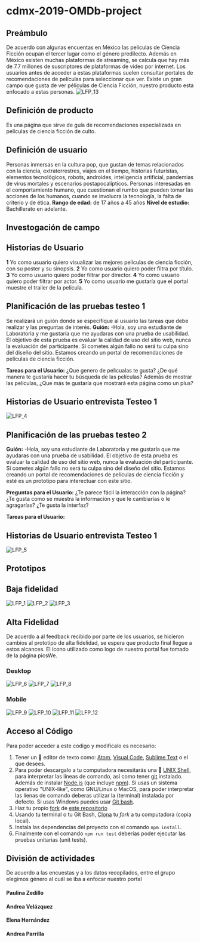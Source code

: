 # cdmx-2019-OMDb-project
## Preámbulo
De acuerdo con algunas encuentas en México las películas de Ciencia Ficción ocupan el tercer lugar como el género predilecto. Además en México existen muchas plataformas de streaming, se calcula que hay más de 7.7 millones de suscriptores de plataformas de video por internet. Los usuarios antes de acceder a estas plataformas suelen consultar portales de recomendaciones de películas para seleccionar que ver. Existe un gran campo que gusta de ver péliculas de Ciencia Ficción, nuestro producto esta enfocado a estas personas.
![LFP_13](https://github.com/Andrea0611/cdmx-2019-OMDb-project/blob/master/src/images/encuestas.jpg)

## Definición de producto
Es una página que sirve de guía de recomendaciones especializada en películas de ciencia ficción de culto.

## Definición de usuario
Personas inmersas en la cultura pop, que gustan de temas relacionados con la ciencia, extraterrestres, viajes en el tiempo, historias futuristas, elementos tecnológicos, robots, androides, inteligencia artificial, pandemias de virus mortales y escenarios postapocalípticos. 
Personas interesadas en el comportamiento humano, que cuestionan el rumbo que pueden tomar las acciones de los humanos, cuando se involucra la tecnología, la falta de criterio y de ética.
**Rango de edad:** de 17 años a 45 años
**Nivel de estudio:** Bachillerato en adelante.

## Investogación de campo

## Historias de Usuario
**1** Yo como usuario quiero visualizar las mejores películas de ciencia ficción, con su poster y su sinopsis.
**2** Yo como usuario quiero poder filtra por título.
**3** Yo como usuario quiero poder filtrar por director.
**4** Yo como usuario quiero poder filtrar por actor.
**5** Yo como usuario me gustaría que el portal muestre el trailer de la película.


## Planificación de las pruebas testeo 1
Se realizará un guión donde se especifíque al usuario las tareas que debe realizar y las preguntas de interés.
**Guión:** 
-Hola, soy una estudiante de Laboratoria y me gustaría que me ayudaras con una prueba de usabilidad. El objetivo de esta prueba es evaluar la calidad de uso del sitio web, nunca la evaluación del participante. Si cometes algún fallo no será tu culpa sino del diseño del sitio. Estamos creando un portal de recomendaciones de películas de ciencia ficción. 

**Tareas para el Usuario:**
¿Que genero de pelìcualas te gusta?
¿De qué manera te gustaría hacer tu búsqueda de las películas?
Además de mostrar las películas, ¿Que más te gustaría que mostrará esta página como un plus?

## Historias de Usuario entrevista Testeo 1
![LFP_4](https://github.com/Andrea0611/cdmx-2019-OMDb-project/blob/master/src/images/entrevistas1.jpg)

## Planificación de las pruebas testeo 2
**Guión:** 
-Hola, soy una estudiante de Laboratoria y me gustaría que me ayudaras con una prueba de usabilidad. El objetivo de esta prueba es evaluar la calidad de uso del sitio web, nunca la evaluación del participante. Si cometes algún fallo no será tu culpa sino del diseño del sitio. Estamos creando un portal de recomendaciones de películas de ciencia ficción y esté es un prototipo para interectuar con este sitio.

**Preguntas para el Usuario:**
¿Te parece fácil la interacción con la página?
¿Te gusta como se muestra la información y que le cambiarías o le agragarías?
¿Te gusta la interfaz?

**Tareas para el Usuario:**
## Historias de Usuario entrevista Testeo 1
![LFP_5](https://github.com/Andrea0611/cdmx-2019-OMDb-project/blob/master/src/images/entrevistas%202.jpg)

## Prototipos 

## Baja fidelidad
![LFP_1](https://github.com/Andrea0611/cdmx-2019-OMDb-project/blob/rama-andreaparrilla/src/images/prototipoBaja1.jpg)
![LFP_2](https://github.com/Andrea0611/cdmx-2019-OMDb-project/blob/rama-andreaparrilla/src/images/prototipoBaja2.jpg)
![LFP_3](https://github.com/Andrea0611/cdmx-2019-OMDb-project/blob/rama-andreaparrilla/src/images/prototipoBaja3.jpg)

## Alta Fidelidad
De acuerdo a al feedback recibido por parte de los usuarios, se hicieron cambios al prototipo de alta fidelidad, se espera que producto final llegue a estos alcances. El ícono utilizado como logo de nuestro portal fue tomado de la página picsWe.

### Desktop
![LFP_6](https://github.com/Andrea0611/cdmx-2019-OMDb-project/blob/master/src/images/PrototipoAlta/Desktop1.jpg)
![LFP_7](https://github.com/Andrea0611/cdmx-2019-OMDb-project/blob/master/src/images/PrototipoAlta/Desktop2.jpg)
![LFP_8](https://github.com/Andrea0611/cdmx-2019-OMDb-project/blob/master/src/images/PrototipoAlta/Desktop3.jpg)

### Mobile
![LFP_9](https://github.com/Andrea0611/cdmx-2019-OMDb-project/blob/master/src/images/PrototipoAlta/Mobile1.jpg)
![LFP_10](https://github.com/Andrea0611/cdmx-2019-OMDb-project/blob/master/src/images/PrototipoAlta/Mobile2.jpg)
![LFP_11](https://github.com/Andrea0611/cdmx-2019-OMDb-project/blob/master/src/images/PrototipoAlta/Mobile3.jpg)
![LFP_12](https://github.com/Andrea0611/cdmx-2019-OMDb-project/blob/master/src/images/PrototipoAlta/Mobile4.jpg)

## Acceso al Código
Para poder acceder a este código y modificalo es necesario:

1. Tener un :pencil: editor de texto como: [Atom](https://atom.io/), [Visual Code](https://code.visualstudio.com/), [Sublime Text](https://www.sublimetext.com) o el que desees.
2. Para poder descargalo a tu computadora necesitarás una :shell:
   [UNIX Shell](https://github.com/Laboratoria/curricula-js/tree/v2.x/topics/shell), para interpretar las líneas de comando, así como tener [git](https://github.com/Laboratoria/curricula-js/tree/v2.x/topics/scm/01-git)
   instalado. Además de instalar [Node.js](https://nodejs.org/) (que
   incluye [npm](https://docs.npmjs.com/)). Si usas un sistema operativo "UNIX-like", como GNU/Linux o MacOS, para poder interpretar las líenas de comando deberas utilizar la (terminal) instalada por defecto.
   Si usas Windows puedes usar [Git bash](https://git-scm.com/download/win).
3. Haz tu propio [fork](https://help.github.com/articles/fork-a-repo/)
   de [ este repositorio](https://github.com/Pau-za/cdmx-2019-OMDb-project) 
4. Usando tu terminal o tu Git Bash, [Clona](https://help.github.com/articles/cloning-a-repository/)
   tu _fork_ a tu computadora (copia local).
5. Instala las dependencias del proyecto con el comando `npm
   install`.
6. Finalmente con el comando `npm run test` deberías poder ejecutar las 
   pruebas unitarias (unit tests).

## División de actividades
De acuerdo a las encuestas y a los datos recopilados, entre el grupo elegimos género al cuál se iba a enfocar nuestro portal

#### Paulina Zedillo 

#### Andrea Velázquez

#### Elena Hernández

#### Andrea Parrilla